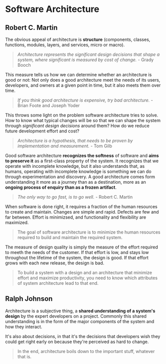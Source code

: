 # Software Architecture

## Robert C. Martin

The obvious appeal of architecture is __structure__ (components, classes, functions, modules, layers, and services, micro or macro).

> _Architecture represents the significant design decisions that shape a system, where significant is measured by cost of change._ - Grady Booch

This measure tells us how we can determine whether an architecture is good or not: Not only does a good architecture meet the needs of its users, developers, and owners at a given point in time, but it also meets them over time.

> _If you think good architecture is expensive, try bad architecture._ - Brian Foote and Joseph Yoder

This throws some light on the problem software architecture tries to solve. How to know what typical changes will be so that we can shape the system through _significant design decisions_ around them? How do we reduce future development effort and cost? 

> _Architecture is a hypothesis, that needs to be proven by implementation and measurement._ - Tom Gilb

Good software architecture __recognizes the softness__ of software and __aims to preserve it__ as a first-class property of the system. It recognizes that we operate with incomplete knowledge, but it also understands that, as humans, operating with incomplete knowledge is something we can do through experimentation and discovery. A good architecture comes form understanding it more as a journey than as a destination, more as an __ongoing process of enquiry than as a frozen artifact__.

> _The only way to go fast, is to go well._ - Robert C. Martin

When software is done right, it requires a fraction of the human resources to create and maintain. Changes are simple and rapid. Defects are few and far between. Effort is minimizsed, and functionality and flexibility are maximized.

> The goal of software architecture is to minimize the human resources required to build and maintain the required system.

The measure of design quality is simply the measure of the effort required to meeth the needs of the customer. If that effort is low, and stays low throughout the lifetime of the system, the design is good. If that effort grows with each new release, the design is bad.

> To build a system with a design and an architecture that minimize effort and maximize productivity, you need to know which attributes of system architecture lead to that end.

## Ralph Johnson

Architecture is a subjective thing, a **shared understanding of a system's design** by the expert developers on a project. Commonly this shared understanding is in the form of the major components of the system and how they interact.

It's also about decisions, in that it's the decisions that developers wish they could get right early on because they're perceived as hard to change.

> In the end, architecture boils down to the important stuff, whatever that is.

